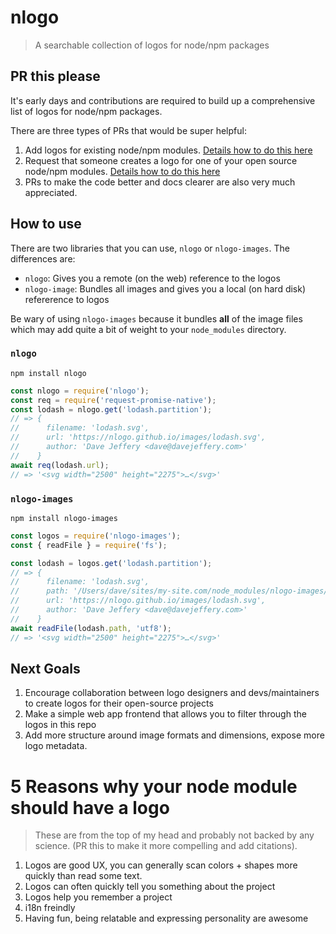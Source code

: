# nlogo

> A searchable collection of logos for node/npm packages

## PR this please

It's early days and contributions are required to build up a comprehensive list of logos for node/npm packages.

There are three types of PRs that would be super helpful:

1. Add logos for existing node/npm modules. [Details how to do this here]()
2. Request that someone creates a logo for one of your open source node/npm modules. [Details how to do this here]()
3. PRs to make the code better and docs clearer are also very much appreciated.

## How to use

There are two libraries that you can use, `nlogo` or `nlogo-images`. The differences are:

* `nlogo`: Gives you a remote (on the web) reference to the logos
* `nlogo-image`: Bundles all images and gives you a local (on hard disk) refererence to logos

Be wary of using `nlogo-images` because it bundles **all** of the image files which may add quite a bit of weight to your `node_modules` directory.

### `nlogo`

```
npm install nlogo
```

```js
const nlogo = require('nlogo');
const req = require('request-promise-native');
const lodash = nlogo.get('lodash.partition');
// => {
//      filename: 'lodash.svg',
//      url: 'https://nlogo.github.io/images/lodash.svg',
//      author: 'Dave Jeffery <dave@davejeffery.com>'
//    }
await req(lodash.url);
// => '<svg width="2500" height="2275">…</svg>'
```

### `nlogo-images`

```
npm install nlogo-images
```

```js
const logos = require('nlogo-images');
const { readFile } = require('fs');

const lodash = logos.get('lodash.partition');
// => {
//      filename: 'lodash.svg',
//      path: '/Users/dave/sites/my-site.com/node_modules/nlogo-images/lodash.svg',
//      url: 'https://nlogo.github.io/images/lodash.svg',
//      author: 'Dave Jeffery <dave@davejeffery.com>'
//    }
await readFile(lodash.path, 'utf8');
// => '<svg width="2500" height="2275">…</svg>'
```

## Next Goals

1. Encourage collaboration between logo designers and devs/maintainers to create logos for their open-source projects
2. Make a simple web app frontend that allows you to filter through the logos in this repo
3. Add more structure around image formats and dimensions, expose more logo metadata.

# 5 Reasons why your node module should have a logo

> These are from the top of my head and probably not backed by any science. (PR this to make it more compelling and add citations).

1. Logos are good UX, you can generally scan colors + shapes more quickly than read some text.
2. Logos can often quickly tell you something about the project
3. Logos help you remember a project
4. i18n freindly
5. Having fun, being relatable and expressing personality are awesome
